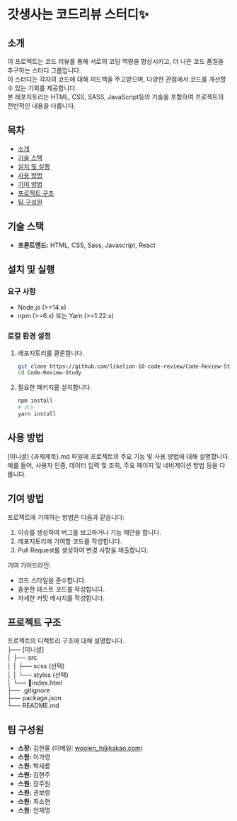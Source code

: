 # 갓생사는 코드리뷰 스터디✨

## 소개
이 프로젝트는 코드 리뷰를 통해 서로의 코딩 역량을 향상시키고, 더 나은 코드 품질을 추구하는 스터디 그룹입니다. <br>이 스터디는 각자의 코드에 대해 피드백을 주고받으며, 다양한 관점에서 코드를 개선할 수 있는 기회를 제공합니다. <br>본 레포지토리는 HTML, CSS, SASS, JavaScript등의 기술을 포함하여 프로젝트의 전반적인 내용을 다룹니다.

## 목차
- [소개](https://github.com/likelion-10-code-review/Code-Review-Study/blob/main/README.md#%EC%86%8C%EA%B0%9C)
- [기술 스택](https://github.com/likelion-10-code-review/Code-Review-Study/blob/main/README.md#%EA%B8%B0%EC%88%A0-%EC%8A%A4%ED%83%9D)
- [설치 및 실행](https://github.com/likelion-10-code-review/Code-Review-Study/blob/main/README.md#%EC%84%A4%EC%B9%98-%EB%B0%8F-%EC%8B%A4%ED%96%89)
- [사용 방법](https://github.com/likelion-10-code-review/Code-Review-Study/blob/main/README.md#%EC%82%AC%EC%9A%A9-%EB%B0%A9%EB%B2%95)
- [기여 방법](https://github.com/likelion-10-code-review/Code-Review-Study/blob/main/README.md#%EA%B8%B0%EC%97%AC-%EB%B0%A9%EB%B2%95)
- [프로젝트 구조](https://github.com/likelion-10-code-review/Code-Review-Study/blob/main/README.md#%EA%B8%B0%EC%97%AC-%EB%B0%A9%EB%B2%95)
- [팀 구성원](https://github.com/likelion-10-code-review/Code-Review-Study/blob/main/README.md#%EA%B8%B0%EC%97%AC-%EB%B0%A9%EB%B2%95)

## 기술 스택
- **프론트엔드:** HTML, CSS, Sass, Javascript, React

## 설치 및 실행
### 요구 사항
- Node.js (>=14.x)
- npm (>=6.x) 또는 Yarn (>=1.22.x)

### 로컬 환경 설정
1. 레포지토리를 클론합니다.
    ```sh
    git clone https://github.com/likelion-10-code-review/Code-Review-Study.git
    cd Code-Review-Study
    ```
2. 필요한 패키지를 설치합니다.
    ```sh
    npm install
    # 또는
    yarn install
    ```

## 사용 방법
[이니셜] {과제제목}.md 파일에 프로젝트의 주요 기능 및 사용 방법에 대해 설명합니다. 예를 들어, 사용자 인증, 데이터 입력 및 조회, 주요 페이지 및 네비게이션 방법 등을 다룹니다.

## 기여 방법
프로젝트에 기여하는 방법은 다음과 같습니다:
1. 이슈를 생성하여 버그를 보고하거나 기능 제안을 합니다.
2. 레포지토리에 기여할 코드를 작성합니다.
3. Pull Request를 생성하여 변경 사항을 제출합니다.

기여 가이드라인:
- 코드 스타일을 준수합니다.
- 충분한 테스트 코드를 작성합니다.
- 자세한 커밋 메시지를 작성합니다.

## 프로젝트 구조
프로젝트의 디렉토리 구조에 대해 설명합니다.<br>
├── [이니셜]<br>
 │  ├── src<br>
 │  │    ├── scss (선택)<br>
 │  │    └── styles (선택)<br>
 │  └── index.html<br>
 ├── .gitignore<br>
 ├── package.json<br>
 └── README.md<br>


## 팀 구성원
- **스장:** 김한울 (이메일: woolen_h@kakao.com)
- **스원:** 이가영
- **스원:** 박새롬
- **스원:** 김현주
- **스원:** 장주원
- **스원:** 권보령
- **스원:** 최소현
- **스원:** 안재명
